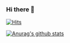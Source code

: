 ### Hi there 👋


[![Hits](https://hits.seeyoufarm.com/api/count/incr/badge.svg?url=https%3A%2F%2Fgithub.com%2Felyo9381&count_bg=%234ACD3D&title_bg=%23565252&icon=github.svg&icon_color=%23F9ECEC&title=hits&edge_flat=false)](https://hits.seeyoufarm.com)


[![Anurag's github stats](https://github-readme-stats.vercel.app/api?username=elyo9381)](https://github.com/anuraghazra/github-readme-stats)
